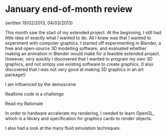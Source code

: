 January end-of-month review
===

(written 19/02/2013, 04/03/2013)

This month saw the start of my extended project. At the beginning, I still had
little idea of exactly what I wanted to do. All I knew was that I wanted to
experiment with computer graphics. I started off experimenting in
Blender, a free and open-source 3D modelling software, and evaluated whether
making an animation in Blender would make for a feasible extended project.
However, very quickly I discovered that I wanted to program my own 3D graphics,
and not simply use existing software to create graphics. (I also discovered
that I was not very good at making 3D graphics in an art package!)

I am influenced by the demoscene

Realtime code is a challenge

Read my Rationale

In order to hardware accelerate my rendering, I needed to learn OpenGL, which
is a library and specification for graphics cards to render objects.

I also had a look at the many fluid simulation techniques.

<!-- vim: set tw=79: -->
